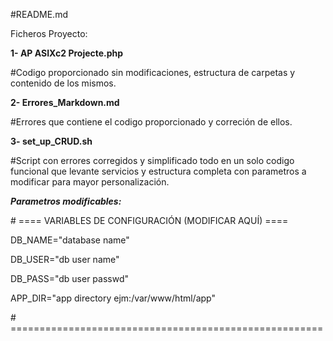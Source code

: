 ﻿#README.md

Ficheros Proyecto:

**1- AP ASIXc2 Projecte.php**

#Codigo proporcionado sin modificaciones, estructura de carpetas y contenido de los mismos.

**2- Errores\_Markdown.md**

#Errores que contiene el codigo proporcionado y correción de ellos.

**3- set\_up\_CRUD.sh**

#Script con errores corregidos y simplificado todo en un solo codigo funcional que levante servicios y estructura completa con parametros a modificar para mayor personalización.

***Parametros modificables:***

\# ==== VARIABLES DE CONFIGURACIÓN (MODIFICAR AQUÍ) ====

DB\_NAME="database name"

DB\_USER="db user name"

DB\_PASS="db user passwd"

APP\_DIR="app directory ejm:/var/www/html/app"

\# ======================================================

